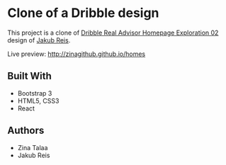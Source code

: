 # Clone of a Dribble design
This project is a clone of [Dribble Real Advisor Homepage Exploration 02](https://dribbble.com/shots/8214828-Real-Advisor-Homepage-Exploration-02/attachments/589156?mode=media) design of [Jakub Reis](https://dribbble.com/jakubreis).

Live preview: http://zinagithub.github.io/homes


## Built With

* Bootstrap 3
* HTML5, CSS3
* React

## Authors

* Zina Talaa
* Jakub Reis
